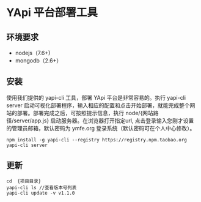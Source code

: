 # YApi 平台部署工具
## 环境要求
* nodejs（7.6+)
* mongodb（2.6+）
## 安装
使用我们提供的 yapi-cli 工具，部署 YApi 平台是非常容易的。执行 yapi-cli server 启动可视化部署程序，输入相应的配置和点击开始部署，就能完成整个网站的部署。部署完成之后，可按照提示信息，执行 node/{网站路径/server/app.js} 启动服务器。在浏览器打开指定url, 点击登录输入您刚才设置的管理员邮箱，默认密码为 ymfe.org 登录系统（默认密码可在个人中心修改）。

    npm install -g yapi-cli --registry https://registry.npm.taobao.org
    yapi-cli server 

## 更新
    cd  {项目目录}
    yapi-cli ls //查看版本号列表
    yapi-cli update -v v1.1.0
